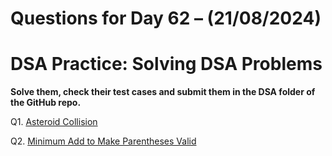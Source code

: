 # Questions for Day 62 – (21/08/2024)
# DSA Practice: Solving DSA Problems


**Solve them, check their test cases and submit them in the DSA folder of the GitHub repo.**

Q1. [Asteroid Collision](https://leetcode.com/problems/asteroid-collision/description/)

Q2. [Minimum Add to Make Parentheses Valid](https://leetcode.com/problems/minimum-add-to-make-parentheses-valid/description/)
